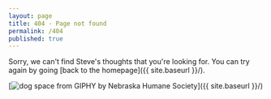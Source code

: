 ```yaml
---
layout: page
title: 404 - Page not found
permalink: /404
published: true
---
```


Sorry, we can't find Steve's thoughts that you're looking for. You can try again by going [back to the homepage]({{ site.baseurl }}/).

[<img src="https://media.giphy.com/media/jkZtSdwKOx05BOlapR/giphy.gif" alt="dog space from GIPHY by Nebraska Humane Society" />]({{ site.baseurl }}/)
